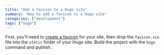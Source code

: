 ```yaml
---
title: "Add a favicon to a Hugo site"
summary: "How to add a favicon to a Hugo site"
categories: ["development"]
tags: ["hugo"]
---
```


First, you'll need to [create a favicon](https://favicon.io/) for your site, then drop the `favicon.ico` file into the `static` folder of your Hugo site. Build the project with the `hugo` command and publish.
